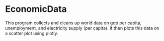 # EconomicData
This program collects and cleans up world data on gdp per capita, unemployment, and electricity supply (per capita). It then plots this data on a scatter plot using plotly.
